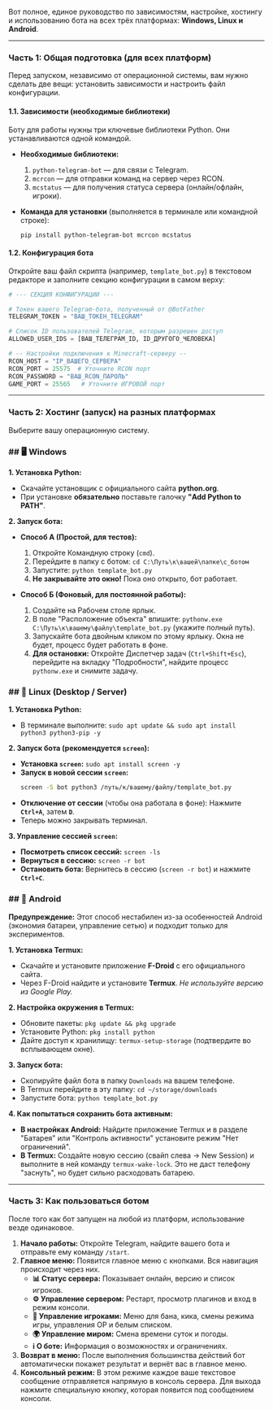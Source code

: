 Вот полное, единое руководство по зависимостям, настройке, хостингу и использованию бота на всех трёх платформах: **Windows, Linux и Android**.

---

### Часть 1: Общая подготовка (для всех платформ)

Перед запуском, независимо от операционной системы, вам нужно сделать две вещи: установить зависимости и настроить файл конфигурации.

#### 1.1. Зависимости (необходимые библиотеки)

Боту для работы нужны три ключевые библиотеки Python. Они устанавливаются одной командой.

* **Необходимые библиотеки:**
    1.  `python-telegram-bot` — для связи с Telegram.
    2.  `mcrcon` — для отправки команд на сервер через RCON.
    3.  `mcstatus` — для получения статуса сервера (онлайн/офлайн, игроки).

* **Команда для установки** (выполняется в терминале или командной строке):
    ```
    pip install python-telegram-bot mcrcon mcstatus
    ```

#### 1.2. Конфигурация бота

Откройте ваш файл скрипта (например, `template_bot.py`) в текстовом редакторе и заполните секцию конфигурации в самом верху:

```python
# --- СЕКЦИЯ КОНФИГУРАЦИИ ---

# Токен вашего Telegram-бота, полученный от @BotFather
TELEGRAM_TOKEN = "ВАШ_ТОКЕН_TELEGRAM"

# Список ID пользователей Telegram, которым разрешен доступ
ALLOWED_USER_IDS = [ВАШ_ТЕЛЕГРАМ_ID, ID_ДРУГОГО_ЧЕЛОВЕКА]

# -- Настройки подключения к Minecraft-серверу --
RCON_HOST = "IP_ВАШЕГО_СЕРВЕРА"
RCON_PORT = 25575  # Уточните RCON порт
RCON_PASSWORD = "ВАШ_RCON_ПАРОЛЬ"
GAME_PORT = 25565   # Уточните ИГРОВОЙ порт
```

---

### Часть 2: Хостинг (запуск) на разных платформах

Выберите вашу операционную систему.

### ## 🖥️ Windows

**1. Установка Python:**
* Скачайте установщик с официального сайта **python.org**.
* При установке **обязательно** поставьте галочку **"Add Python to PATH"**.

**2. Запуск бота:**

* **Способ А (Простой, для тестов):**
    1.  Откройте Командную строку (`cmd`).
    2.  Перейдите в папку с ботом: `cd C:\Путь\к\вашей\папке\с_ботом`
    3.  Запустите: `python template_bot.py`
    4.  **Не закрывайте это окно!** Пока оно открыто, бот работает.

* **Способ Б (Фоновый, для постоянной работы):**
    1.  Создайте на Рабочем столе ярлык.
    2.  В поле "Расположение объекта" впишите: `pythonw.exe C:\Путь\к\вашему\файлу\template_bot.py` (укажите полный путь).
    3.  Запускайте бота двойным кликом по этому ярлыку. Окна не будет, процесс будет работать в фоне.
    4.  **Для остановки:** Откройте Диспетчер задач (`Ctrl+Shift+Esc`), перейдите на вкладку "Подробности", найдите процесс `pythonw.exe` и снимите задачу.

### ## 🐧 Linux (Desktop / Server)

**1. Установка Python:**
* В терминале выполните: `sudo apt update && sudo apt install python3 python3-pip -y`

**2. Запуск бота (рекомендуется `screen`):**

* **Установка `screen`:** `sudo apt install screen -y`
* **Запуск в новой сессии `screen`:**
    ```bash
    screen -S bot python3 /путь/к/вашему/файлу/template_bot.py
    ```
* **Отключение от сессии** (чтобы она работала в фоне): Нажмите **`Ctrl+A`**, затем **`D`**.
* Теперь можно закрывать терминал.

**3. Управление сессией `screen`:**

* **Посмотреть список сессий:** `screen -ls`
* **Вернуться в сессию:** `screen -r bot`
* **Остановить бота:** Вернитесь в сессию (`screen -r bot`) и нажмите **`Ctrl+C`**.

### ## 📱 Android

**Предупреждение:** Этот способ нестабилен из-за особенностей Android (экономия батареи, управление сетью) и подходит только для экспериментов.

**1. Установка Termux:**
* Скачайте и установите приложение **F-Droid** с его официального сайта.
* Через F-Droid найдите и установите **Termux**. *Не используйте версию из Google Play.*

**2. Настройка окружения в Termux:**
* Обновите пакеты: `pkg update && pkg upgrade`
* Установите Python: `pkg install python`
* Дайте доступ к хранилищу: `termux-setup-storage` (подтвердите во всплывающем окне).

**3. Запуск бота:**
* Скопируйте файл бота в папку `Downloads` на вашем телефоне.
* В Termux перейдите в эту папку: `cd ~/storage/downloads`
* Запустите бота: `python template_bot.py`

**4. Как попытаться сохранить бота активным:**
* **В настройках Android:** Найдите приложение Termux и в разделе "Батарея" или "Контроль активности" установите режим "Нет ограничений".
* **В Termux:** Создайте новую сессию (свайп слева -> New Session) и выполните в ней команду `termux-wake-lock`. Это не даст телефону "заснуть", но будет сильно расходовать батарею.

---

### Часть 3: Как пользоваться ботом

После того как бот запущен на любой из платформ, использование везде одинаковое.

1.  **Начало работы:** Откройте Telegram, найдите вашего бота и отправьте ему команду `/start`.
2.  **Главное меню:** Появится главное меню с кнопками. Вся навигация происходит через них.
    * **📊 Статус сервера:** Показывает онлайн, версию и список игроков.
    * **⚙️ Управление сервером:** Рестарт, просмотр плагинов и вход в режим консоли.
    * **👥 Управление игроками:** Меню для бана, кика, смены режима игры, управления OP и белым списком.
    * **🌍 Управление миром:** Смена времени суток и погоды.
    * **ℹ️ О боте:** Информация о возможностях и ограничениях.
3.  **Возврат в меню:** После выполнения большинства действий бот автоматически покажет результат и вернёт вас в главное меню.
4.  **Консольный режим:** В этом режиме каждое ваше текстовое сообщение отправляется напрямую в консоль сервера. Для выхода нажмите специальную кнопку, которая появится под сообщением консоли.
